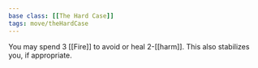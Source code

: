```yaml
---
base class: [[The Hard Case]]
tags: move/theHardCase
---
```

 You may spend 3 [[Fire]] to avoid or heal 2-[[harm]]. This also stabilizes you, if appropriate.